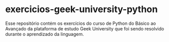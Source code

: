 # exercicios-geek-university-python
Esse repositório contém os exercícios do curso de Python do Básico ao Avançado da plataforma de estudo Geek University que foi sendo resolvido durante o aprendizado da linguagem. 
